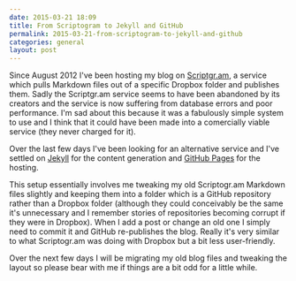 ```yaml
---
date: 2015-03-21 18:09
title: From Scriptogram to Jekyll and GitHub
permalink: 2015-03-21-from-scriptogram-to-jekyll-and-github
categories: general
layout: post
---
```


Since August 2012 I've been hosting my blog on [Scriptgr.am](http://scriptogr.am), a service which pulls Markdown files out of a specific Dropbox folder and publishes them. Sadly the Scriptgr.am service seems to have been abandoned by its creators and the service is now suffering from database errors and poor performance. I'm sad about this because it was a fabulously simple system to use and I think that it could have been made into a comercially viable service (they never charged for it).

Over the last few days I've been looking for an alternative service and I've settled on [Jekyll](http://jekyllrb.com) for the content generation and [GitHub Pages](https://pages.github.com) for the hosting.

This setup essentially involves me tweaking my old Scriptogr.am Markdown files slightly and keeping them into a folder which is a GitHub repository rather than a Dropbox folder (although they could conceivably be the same it's unnecessary and I remember stories of repositories becoming corrupt if they were in Dropbox). When I add a post or change an old one I simply need to commit it and GitHub re-publishes the blog. Really it's very similar to what Scriptogr.am was doing with Dropbox but a bit less user-friendly.

Over the next few days I will be migrating my old blog files and tweaking the layout so please bear with me if things are a bit odd for a little while.